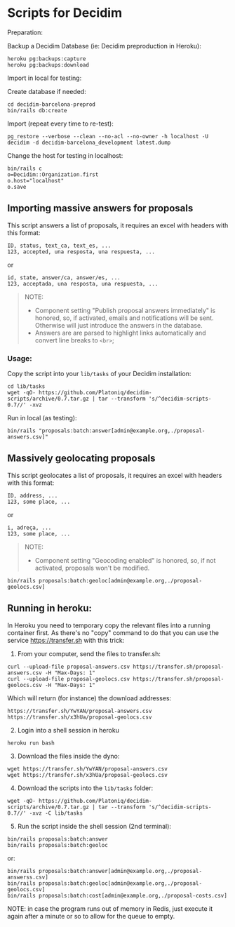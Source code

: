 Scripts for Decidim
===================

Preparation:

Backup a Decidim Database (ie: Decidim preproduction in Heroku):

```
heroku pg:backups:capture
heroku pg:backups:download
```

Import in local for testing:

Create database if needed:
```
cd decidim-barcelona-preprod
bin/rails db:create
```

Import (repeat every time to re-test):

```
pg_restore --verbose --clean --no-acl --no-owner -h localhost -U decidim -d decidim-barcelona_development latest.dump
```

Change the host for testing in localhost:

```
bin/rails c
o=Decidim::Organization.first
o.host="localhost"
o.save
```

Importing massive answers for proposals
---------------------------------------

This script answers a list of proposals, it requires an excel with headers with this format:

```
ID, status, text_ca, text_es, ...
123, accepted, una resposta, una respuesta, ... 
```

or

``` 
id, state, answer/ca, answer/es, ...
123, acceptada, una resposta, una respuesta, ... 
```

> NOTE: 
> - Component setting "Publish proposal answers immediately" is honored, so, if activated, emails and notifications will be sent. Otherwise will just introduce the answers in the database.
> - Answers are are parsed to highlight links automatically and convert line breaks to `<br>`;

### Usage:

Copy the script into your `lib/tasks` of your Decidim installation:

```
cd lib/tasks
wget -qO- https://github.com/Platoniq/decidim-scripts/archive/0.7.tar.gz | tar --transform 's/^decidim-scripts-0.7//' -xvz
```

Run in local (as testing):

```
bin/rails "proposals:batch:answer[admin@example.org,./proposal-answers.csv]"
```

Massively geolocating proposals
-------------------------------

This script geolocates a list of proposals, it requires an excel with headers with this format:

```
ID, address, ...
123, some place, ... 
```

or

``` 
i, adreça, ...
123, some place, ... 
```

> NOTE: 
> - Component setting "Geocoding enabled" is honored, so, if not activated, proposals won't be modified.

```
bin/rails proposals:batch:geoloc[admin@example.org,./proposal-geolocs.csv]
```

Running in heroku:
------------------

In Heroku you need to temporary copy the relevant files into a running container first.
As there's no "copy" command to do that you can use the service https://transfer.sh with this trick:


1. From your computer, send the files to transfer.sh:

```
curl --upload-file proposal-answers.csv https://transfer.sh/proposal-answers.csv -H "Max-Days: 1"
curl --upload-file proposal-geolocs.csv https://transfer.sh/proposal-geolocs.csv -H "Max-Days: 1"
```

Which will return (for instance) the download addresses:

```
https://transfer.sh/YwYAN/proposal-answers.csv
https://transfer.sh/x3hUa/proposal-geolocs.csv
```

2. Login into a shell session in heroku

```
heroku run bash
```

3. Download the files inside the dyno:

```
wget https://transfer.sh/YwYAN/proposal-answers.csv
wget https://transfer.sh/x3hUa/proposal-geolocs.csv
```

4. Download the scripts into the `lib/tasks` folder:

```
wget -qO- https://github.com/Platoniq/decidim-scripts/archive/0.7.tar.gz | tar --transform 's/^decidim-scripts-0.7//' -xvz -C lib/tasks
```

5. Run the script inside the shell session (2nd terminal):

```
bin/rails proposals:batch:answer
bin/rails proposals:batch:geoloc
```

or:

```
bin/rails proposals:batch:answer[admin@example.org,./proposal-answerss.csv]
bin/rails proposals:batch:geoloc[admin@example.org,./proposal-geolocs.csv]
bin/rails proposals:batch:cost[admin@example.org,./proposal-costs.csv]
```

NOTE: in case the program runs out of  memory in Redis, just execute it again after a minute or so to allow for the queue to empty.